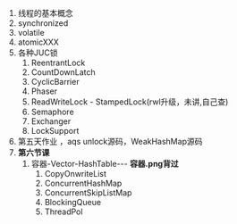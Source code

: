 1. 线程的基本概念
2. synchronized
3. volatile
4. atomicXXX
5. 各种JUC锁
   1. ReentrantLock
   2. CountDownLatch
   3. CyclicBarrier
   4. Phaser
   5. ReadWriteLock - StampedLock(rwl升级，未讲,自己查)
   6. Semaphore
   7. Exchanger
   8. LockSupport
6. 第五天作业 ，aqs unlock源码，WeakHashMap源码
7. **第六节课**
   1. 容器-Vector-HashTable--- **容器.png背过**
      1. CopyOnwriteList
      2. ConcurrentHashMap
      3. ConcurrentSkipListMap
      4. BlockingQueue
      5. ThreadPol